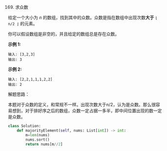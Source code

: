 169. 求众数

给定一个大小为 *n* 的数组，找到其中的众数。众数是指在数组中出现次数**大于** `⌊ n/2 ⌋` 的元素。

你可以假设数组是非空的，并且给定的数组总是存在众数。

**示例 1:**

```
输入: [3,2,3]
输出: 3
```

**示例 2:**

```
输入: [2,2,1,1,1,2,2]
输出: 2
```

解题思路：

本题对于众数的定义，和常规不一样。出现次数大于n/2，认为是众数。那么很容易想到，对于排好序之后的数组，众数一定占据一多半，即中间位置出现的数一定是众数。

```python
class Solution:
    def majorityElement(self, nums: List[int]) -> int:
        m=len(nums)
        nums.sort()
        return nums[m//2]
```

